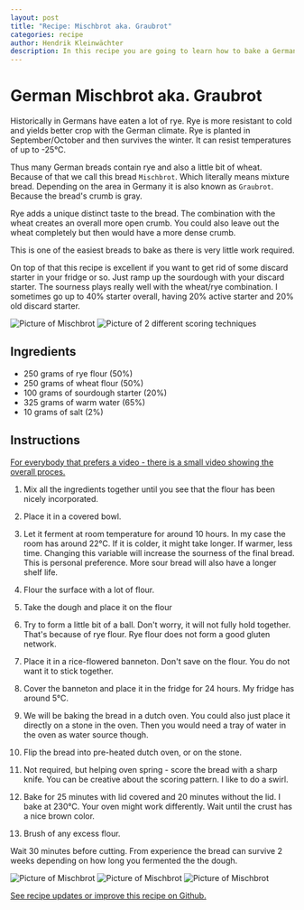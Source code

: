 ```yaml
---
layout: post
title: "Recipe: Mischbrot aka. Graubrot"
categories: recipe
author: Hendrik Kleinwächter
description: In this recipe you are going to learn how to bake a German Mischbrot, also known as Graubrot.
---
```


# German Mischbrot aka. Graubrot

Historically in Germans have eaten a lot of rye. Rye is more resistant to cold
and yields better crop with the German climate. Rye is planted in September/October
and then survives the winter. It can resist temperatures of up to -25°C.

Thus many German breads contain rye and also a little bit of wheat. Because
of that we call this bread `Mischbrot`. Which literally means mixture bread.
Depending on the area in Germany it is also known as `Graubrot`. Because the bread's crumb
is gray.

Rye adds a unique distinct taste to the bread. The combination with the wheat creates
an overall more open crumb. You could also leave out the wheat completely
but then would have a more dense crumb.

This is one of the easiest breads to bake as there is very little work required.

On top of that this recipe is excellent if you want to get rid of some discard
starter in your fridge or so. Just ramp up the sourdough with your discard starter.
The sourness plays really well with the wheat/rye combination. I sometimes go up
to 40% starter overall, having 20% active starter and 20% old discard starter.

![Picture of Mischbrot](/assets/images/recipes/mischbrot-1.jpg)
![Picture of 2 different scoring techniques](/assets/images/recipes/mischbrot-2.jpg)


## Ingredients
* 250 grams of rye flour (50%)
* 250 grams of wheat flour (50%)
* 100 grams of sourdough starter (20%)
* 325 grams of warm water (65%)
* 10 grams of salt (2%)

## Instructions

[For everybody that prefers a video - there is a small video showing the overall proces.](https://youtu.be/l9g4AI_z3uY)

1. Mix all the ingredients together until you see that the flour has been nicely incorporated.

2. Place it in a covered bowl.

3. Let it ferment at room temperature for around 10 hours. In my case
the room has around 22°C. If it is colder, it might take longer.
If warmer, less time. Changing this variable will increase the sourness of the
final bread. This is personal preference. More sour bread will also have a
longer shelf life.

4. Flour the surface with a lot of flour.

5. Take the dough and place it on the flour

6. Try to form a little bit of a ball. Don't worry, it will not fully hold
together. That's because of rye flour. Rye flour does not form a good gluten
network.

7. Place it in a rice-flowered banneton. Don't save on the flour. You do not
   want it to stick together.

8. Cover the banneton and place it in the fridge for 24 hours. My fridge has
   around 5°C.

9. We will be baking the bread in a dutch oven. You could also just place it
directly on a stone in the oven. Then you would need a tray of water in the
oven as water source though.

10. Flip the bread into pre-heated dutch oven, or on the stone.

12. Not required, but helping oven spring - score the bread with a sharp knife.
You can be creative about the scoring pattern. I like to do a swirl.

13. Bake for 25 minutes with lid covered and 20 minutes without the lid.
I bake at 230°C. Your oven might work differently. Wait until the crust has a
nice brown color.

13. Brush of any excess flour.

Wait 30 minutes before cutting. From experience the bread can survive 2 weeks
depending on how long you fermented the the dough.

![Picture of Mischbrot](/assets/images/recipes/mischbrot-3.jpg)
![Picture of Mischbrot](/assets/images/recipes/mischbrot-4.jpg)
![Picture of Mischbrot](/assets/images/recipes/mischbrot-5.jpg)

[See recipe updates or improve this recipe on Github.](https://github.com/hendricius/the-bread-code/blob/master/recipes/savory/mischbrot-aka-graubrot.md)

